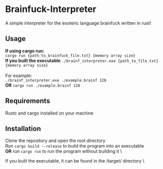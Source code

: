 # Brainfuck-Interpreter
A simple interpreter for the esoteric language brainfuck written in rust!

## Usage
**If using cargo run:** \
`cargo run {path_to_brainfuck_file.txt} {memory array size}`
\
**If you built the executable**
`./brainf_interpreter.exe {path_to_file.txt} {memory array size}`\
\
For example: \
`./brainf_interpreter.exe ./example.brainf 128` \
**OR**
`cargo run ./example.brainf 128`

## Requirements
Rustc and cargo installed on your machine

## Installation
Clone the repository and open the root directory \
Run `cargo build --release` to build the program into an executable \
 **OR** run `cargo run` to run the program without building it \

If you built the executable, it can be found in the /target/ directory \
